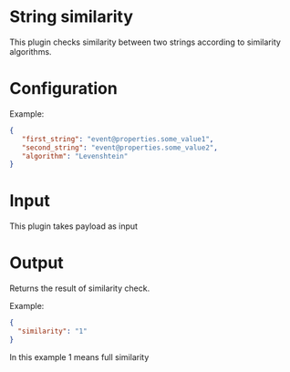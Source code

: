 # String similarity

This plugin checks similarity between two strings according to similarity algorithms.

# Configuration

Example:

```json
{
   "first_string": "event@properties.some_value1",
   "second_string": "event@properties.some_value2",
   "algorithm": "Levenshtein"
}
```

# Input

This plugin takes payload as input

# Output

Returns the result of similarity check.

Example:

```json
{
  "similarity": "1"
}
```

In this example 1 means full similarity
